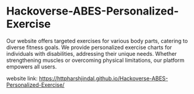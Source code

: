 # Hackoverse-ABES-Personalized-Exercise
Our website offers targeted exercises for various body parts, catering to diverse fitness goals. We provide personalized exercise charts for individuals with disabilities, addressing their unique needs. Whether strengthening muscles or overcoming physical limitations, our platform empowers all users. 

website link: https://httpharshjindal.github.io/Hackoverse-ABES-Personalized-Exercise/
